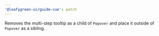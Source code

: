 ```yaml
---
'@leafygreen-ui/guide-cue': patch
---
```


Removes the multi-step tooltip as a child of `Popover` and place it outside of `Popover` as a sibling.
